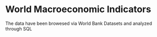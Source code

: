 <h1>World Macroeconomic Indicators</h1>

<p>The data have been browesed via World Bank Datasets and analyzed through SQL</p>
